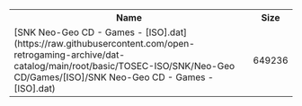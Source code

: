 <table>
<tr><th>Name</th><th>Size</th></tr>
<tr><td>
[SNK Neo-Geo CD - Games - [ISO].dat](https://raw.githubusercontent.com/open-retrogaming-archive/dat-catalog/main/root/basic/TOSEC-ISO/SNK/Neo-Geo CD/Games/[ISO]/SNK Neo-Geo CD - Games - [ISO].dat)
</td><td>649236</td></tr>
</table>
